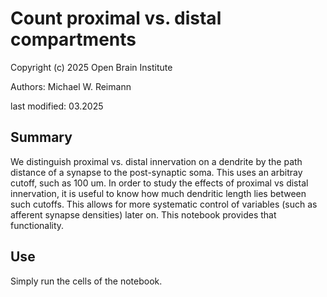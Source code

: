 # Count proximal vs. distal compartments
Copyright (c) 2025 Open Brain Institute

Authors: Michael W. Reimann

last modified: 03.2025

## Summary
We distinguish proximal vs. distal innervation on a dendrite by the path distance of a synapse to the post-synaptic soma. This uses an arbitray cutoff, such as 100 um. In order to study the effects of proximal vs distal innervation, it is useful to know how much dendritic length lies between such cutoffs. This allows for more systematic control of variables (such as afferent synapse densities) later on. This notebook provides that functionality.

## Use
Simply run the cells of the notebook. 
